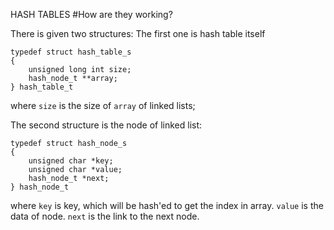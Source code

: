 HASH TABLES
#How are they working?

There is given two structures:
The first one is hash table itself
```
typedef struct hash_table_s
{
	unsigned long int size;
	hash_node_t **array;
} hash_table_t
```
where `size` is the size of `array` of linked lists;

The second structure is the node of linked list:
```
typedef struct hash_node_s
{
	unsigned char *key;
	unsigned char *value;
	hash_node_t *next;
} hash_node_t
```
where `key` is key, which will be hash'ed to get the index in array. `value` is the data of node. `next` is the link to the next node.

